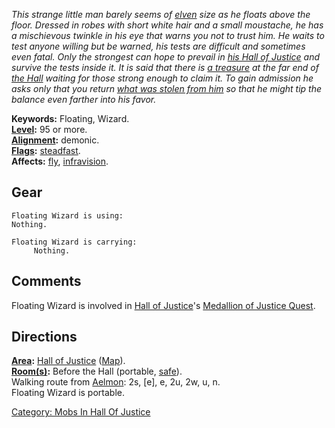 *This strange little man barely seems of [elven](Elves "wikilink") size
as he floats above the floor. Dressed in robes with short white hair and
a small moustache, he has a mischievous twinkle in his eye that warns
you not to trust him. He waits to test anyone willing but be warned, his
tests are difficult and sometimes even fatal. Only the strongest can
hope to prevail in [his Hall of
Justice](:Category:_Hall_Of_Justice "wikilink") and survive the tests
inside it. It is said that there is [a
treasure](Medallion_Of_Justice "wikilink") at the far end of [the
Hall](:Category:_Hall_Of_Justice "wikilink") waiting for those strong
enough to claim it. To gain admission he asks only that you return [what
was stolen from him](Scales_Of_Justice "wikilink") so that he might tip
the balance even farther into his favor.*

**Keywords:** Floating, Wizard.  
**[Level](Level "wikilink"):** 95 or more.  
**[Alignment](Alignment "wikilink"):** demonic.  
**[Flags](:Category:_Mob_Types "wikilink"):**
[steadfast](Sentinel_Mobs "wikilink").  
**Affects:** [fly](Fly "wikilink"),
[infravision](Infravision "wikilink").  

## Gear

`Floating Wizard is using:`  
`Nothing.`

`Floating Wizard is carrying:`  
`     Nothing.`

## Comments

Floating Wizard is involved in [Hall of
Justice](:Category:_Hall_Of_Justice "wikilink")'s [Medallion of Justice
Quest](Medallion_Of_Justice_Quest "wikilink").

## Directions

**[Area](:Category:_Areas "wikilink"):** [Hall of
Justice](:Category:_Hall_Of_Justice "wikilink")
([Map](Hall_Of_Justice_Map "wikilink")).  
**[Room(s)](:Category:_Rooms "wikilink"):** Before the Hall (portable,
[safe](Safe_Rooms "wikilink")).  
Walking route from [Aelmon](Aelmon "wikilink"): 2s, \[e\], e, 2u, 2w, u,
n.  
Floating Wizard is portable.  

[Category: Mobs In Hall Of
Justice](Category:_Mobs_In_Hall_Of_Justice "wikilink")
